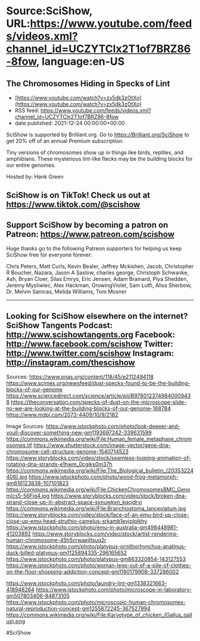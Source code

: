 # Source:SciShow, URL:https://www.youtube.com/feeds/videos.xml?channel_id=UCZYTClx2T1of7BRZ86-8fow, language:en-US

## The Chromosomes Hiding in Specks of Lint
 - [https://www.youtube.com/watch?v=zx5dk3zOtXo](https://www.youtube.com/watch?v=zx5dk3zOtXo)
 - RSS feed: https://www.youtube.com/feeds/videos.xml?channel_id=UCZYTClx2T1of7BRZ86-8fow
 - date published: 2021-12-24 00:00:00+00:00

SciShow is supported by Brilliant.org. Go to https://Brilliant.org/SciShow to get 20% off of an annual Premium subscription. 

Tiny versions of chromosomes show up in things like birds, reptiles, and amphibians. These mysterious lint-like flecks may be the building blocks for our entire genomes.

Hosted by: Hank Green

SciShow is on TikTok!  Check us out at https://www.tiktok.com/@scishow 
----------
Support SciShow by becoming a patron on Patreon: https://www.patreon.com/scishow
----------
Huge thanks go to the following Patreon supporters for helping us keep SciShow free for everyone forever:

Chris Peters, Matt Curls, Kevin Bealer, Jeffrey Mckishen, Jacob, Christopher R Boucher, Nazara, Jason A Saslow, charles george, Christoph Schwanke, Ash, Bryan Cloer, Silas Emrys, Eric Jensen, Adam Brainard, Piya Shedden, Jeremy Mysliwiec, Alex Hackman, GrowingViolet, Sam Lutfi, Alisa Sherbow, Dr. Melvin Sanicas, Melida Williams, Tom Mosner

----------
Looking for SciShow elsewhere on the internet?
SciShow Tangents Podcast: http://www.scishowtangents.org
Facebook: http://www.facebook.com/scishow
Twitter: http://www.twitter.com/scishow
Instagram: http://instagram.com/thescishow
----------
Sources:
https://www.pnas.org/content/118/45/e2112494118
https://www.scimex.org/newsfeed/dust-specks-found-to-be-the-building-blocks-of-our-genome
https://www.sciencedirect.com/science/article/pii/B9780123749840009438
https://theconversation.com/specks-of-dust-on-the-microscope-slide-no-we-are-looking-at-the-building-blocks-of-our-genome-168784
https://www.mdpi.com/2073-4409/10/9/2182

Image Sources:
https://www.istockphoto.com/photo/look-deeper-and-youll-discover-something-new-gm1193697242-339631599
https://commons.wikimedia.org/wiki/File:Human_female_metaphase_chromosomes.tif
https://www.shutterstock.com/image-vector/gene-dna-chromosome-cell-structure-genome-1540714523
https://www.storyblocks.com/video/stock/seamless-looping-animation-of-rotating-dna-strands-e1hwm_0cgiks0m37h
https://commons.wikimedia.org/wiki/File:The_Biological_bulletin_(20353224406).jpg
https://www.istockphoto.com/photo/wood-frog-metamorph-gm616123838-107101823
https://commons.wikimedia.org/wiki/File:ChickenChromosomesBMC_Genomics5-56Fig4.jpg
https://www.storyblocks.com/video/stock/broken-dna-strand-close-up-in-abstract-space-synuwkxn_kqcjdrvi
https://commons.wikimedia.org/wiki/File:Branchiostoma_lanceolatum.jpg
https://www.storyblocks.com/video/stock/face-of-an-emu-bird-up-close-close-up-emu-head-struthio-camelus-srkamb1evjplplkhy
https://www.istockphoto.com/photo/emu-in-australia-gm498448981-41203892
https://www.storyblocks.com/video/stock/artist-rendering-human-chromosome-45h5crwaeiltsuq2r
https://www.istockphoto.com/photo/platypus-ornithorhynchus-anatinus-duck-billed-platypus-gm1125894335-296165652
https://www.istockphoto.com/photo/platypus-gm863320854-143127553
https://www.istockphoto.com/photo/woman-legs-out-of-a-pile-of-clothes-on-the-floor-shopping-addiction-concept-gm1190179908-337286002

https://www.istockphoto.com/photo/laundry-lint-gm1338321663-418948264
https://www.istockphoto.com/photo/microscope-in-laboratory-gm507803406-84873105
https://www.istockphoto.com/photo/microscopic-human-chromosomes-natural-reproduction-concept-gm1255872245-367527994
https://commons.wikimedia.org/wiki/File:Karyotype_of_chicken_(Gallus_gallus).png

#SciShow

